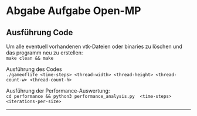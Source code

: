 # Abgabe Aufgabe Open-MP

## Ausführung Code

Um alle eventuell vorhandenen vtk-Dateien oder binaries zu löschen und das programm neu zu erstellen:\
`make clean && make`

Ausführung des Codes\
`./gameoflife <time-steps> <thread-width> <thread-height> <thread-count-w> <thread-count-h>`

Ausführung der Performance-Auswertung:\
` cd performance && python3 performance_analysis.py  <time-steps> <iterations-per-size> `

---